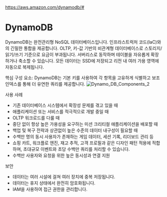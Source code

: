 https://aws.amazon.com/dynamodb/#

# DynamoDB

DynamoDB는 완전관리형 NoSQL 데이터베이스입니다.
인프라스트럭처 코드(IaC)와의 긴밀한 통합을 제공합니다.
OLTP, 키-값 기반의 비관계형 데이터베이스로 스토리지/읽기/쓰기 기준으로 요금이 부과됩니다.
서버리스로 동작하며 테이블을 자유롭게 확장하거나 축소할 수 있습니다.
모든 데이터는 SSD에 저장되고 리전 내 여러 가용 영역에 자동으로 복제됩니다.

핵심 구성 요소: DynamoDB는 기본 키를 사용하여 각 항목을 고유하게 식별하고 보조 인덱스를 통해 더 유연한 쿼리를 제공합니다.
![Dynamo_DB_Components_2](/img/Dynamo_DB_Components_2.png)

사용 사례
- 기존 데이터베이스 시스템에서 확장성 문제를 겪고 있을 때
- 애플리케이션 또는 서비스를 적극적으로 개발 중일 때
- OLTP 워크로드를 다룰 때
- 중단 없이 항상 높은 가용성을 요구하는 미션 크리티컬 애플리케이션을 배포할 때
- 백업 및 복구 전략과 상관없이 높은 수준의 데이터 내구성이 필요할 때
- 수백만 명의 동시 사용자가 존재하는 게임 데이터, 세션 기록, 리더보드 관리 등
- 쇼핑 카트, 워크플로 엔진, 재고 추적, 고객 프로필과 같은 디자인 패턴 적용에 적합하며, 초대규모 이벤트와 초당 수백만 쿼리를 처리할 수 있습니다.
- 수백만 사용자와 요청을 위한 높은 동시성과 연결 지원

보안
- 데이터는 여러 시설에 걸쳐 여러 장치에 중복 저장됩니다.
- 데이터는 휴지 상태에서 완전히 암호화됩니다.
- IAM을 사용하여 접근 권한을 관리합니다.
